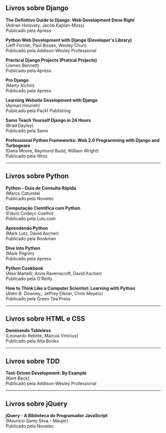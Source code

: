 ## Livros sobre Django

**The Definitive Guide to Django: Web Development Done Right**<br/>
(Adrian Holovaty, Jacob Kaplan-Moss)<br/>
Publicado pela Apress

**Python Web Development with Django (Developer's Library)**<br/>
(Jeff Forcier, Paul Bissex, Wesley Chun)<br/>
Publicado pela Addison-Wesley Professional

**Practical Django Projects (Pratical Projects)**<br/>
(James Bennett)<br/>
Publicado pela Apress

**Pro Django**<br/>
(Marty Alchin)<br/>
Publicado pela Apress

**Learning Website Development with Django**<br/>
(Ayman Hourieh)<br/>
Publicado pela Packt Publishing

**Sams Teach Yourself Django in 24 Hours**<br/>
(Brad Dayley)<br/>
Publicado pela Sams

**Professional Python Frameworks: Web 2.0 Programming with Django and Turbogears**<br/>
(Dana Moore, Raymond Budd, William Wright)<br/>
Publicado pela Wrox

-------------------------

## Livros sobre Python

**Python - Guia de Consulta Rápida**<br/>
(Marco Catunda)<br/>
Publicado pela Novatec

**Computação Científica com Python**<br/>
(Flávio Codeço Coelho)<br/>
Publicado pela Lulu.com

**Aprendendo Python**<br/>
(Mark Lutz, David Ascher)<br/>
Publicado pela Bookman

**Dive Into Python**<br/>
(Mark Pilgrim)<br/>
Publicado pela Apress

**Python Cookbook**<br/>
(Alex Martelli, Anna Ravenscroft, David Ascher)<br/>
Publicado pela O'Reilly

**How to Think Like a Computer Scientist: Learning with Python**<br/>
(Allen B. Downey,, Jeffrey Elkner, Chris Meyers)<br/>
Publicado pela Green Tea Press

-------------------------

## Livros sobre HTML e CSS

**Dominando Tableless**<br/>
(Leonardo Rebitte, Marcus Vinicius)<br/>
Publicado pela Alta Books

-------------------------

## Livros sobre TDD

**Test-Driven Development: By Example**<br/>
(Kent Beck)<br/>
Publicado pela Addison-Wesley Professional

-------------------------

## Livros sobre jQuery

**jQuery - A Biblioteca do Programador JavaScript**<br/>
(Maurício Samy Silva - Maujor)<br/>
Publicado pela Novatec

